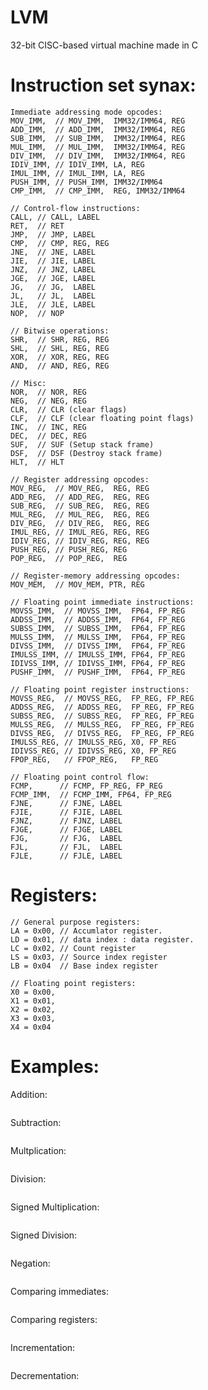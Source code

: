 # LVM
32-bit CISC-based virtual machine made in C 

# Instruction set synax:
	Immediate addressing mode opcodes:
	MOV_IMM,  // MOV_IMM,  IMM32/IMM64, REG
	ADD_IMM,  // ADD_IMM,  IMM32/IMM64, REG
	SUB_IMM,  // SUB_IMM,  IMM32/IMM64, REG
	MUL_IMM,  // MUL_IMM,  IMM32/IMM64, REG
	DIV_IMM,  // DIV_IMM,  IMM32/IMM64, REG
	IDIV_IMM, // IDIV_IMM, LA, REG
	IMUL_IMM, // IMUL_IMM, LA, REG
	PUSH_IMM, // PUSH_IMM, IMM32/IMM64
	CMP_IMM,  // CMP_IMM,  REG, IMM32/IMM64

	// Control-flow instructions:
	CALL, // CALL, LABEL
	RET,  // RET
	JMP,  // JMP, LABEL
	CMP,  // CMP, REG, REG
	JNE,  // JNE, LABEL
	JIE,  // JIE, LABEL
	JNZ,  // JNZ, LABEL
	JGE,  // JGE, LABEL
	JG,   // JG,  LABEL
	JL,   // JL,  LABEL
	JLE,  // JLE, LABEL
	NOP,  // NOP

	// Bitwise operations:
	SHR,  // SHR, REG, REG
	SHL,  // SHL, REG, REG
	XOR,  // XOR, REG, REG
	AND,  // AND, REG, REG

	// Misc:
	NOR,  // NOR, REG
	NEG,  // NEG, REG
	CLR,  // CLR (clear flags)
	CLF,  // CLF (clear floating point flags)
	INC,  // INC, REG
	DEC,  // DEC, REG
	SUF,  // SUF (Setup stack frame)
	DSF,  // DSF (Destroy stack frame)
	HLT,  // HLT

	// Register addressing opcodes:
	MOV_REG,  // MOV_REG,  REG, REG
	ADD_REG,  // ADD_REG,  REG, REG
	SUB_REG,  // SUB_REG,  REG, REG
	MUL_REG,  // MUL_REG,  REG, REG
	DIV_REG,  // DIV_REG,  REG, REG
	IMUL_REG, // IMUL_REG, REG, REG
	IDIV_REG, // IDIV_REG, REG, REG
	PUSH_REG, // PUSH_REG, REG
	POP_REG,  // POP_REG,  REG

	// Register-memory addressing opcodes:
	MOV_MEM,  // MOV_MEM, PTR, REG

	// Floating point immediate instructions:
	MOVSS_IMM,  // MOVSS_IMM,  FP64, FP_REG
	ADDSS_IMM,  // ADDSS_IMM,  FP64, FP_REG
	SUBSS_IMM,  // SUBSS_IMM,  FP64, FP_REG
	MULSS_IMM,  // MULSS_IMM,  FP64, FP_REG
	DIVSS_IMM,  // DIVSS_IMM,  FP64, FP_REG
	IMULSS_IMM, // IMULSS_IMM, FP64, FP_REG
	IDIVSS_IMM, // IDIVSS_IMM, FP64, FP_REG
	PUSHF_IMM,  // PUSHF_IMM,  FP64, FP_REG

	// Floating point register instructions:
	MOVSS_REG,  // MOVSS_REG,  FP_REG, FP_REG
	ADDSS_REG,  // ADDSS_REG,  FP_REG, FP_REG
	SUBSS_REG,  // SUBSS_REG,  FP_REG, FP_REG
	MULSS_REG,  // MULSS_REG,  FP_REG, FP_REG
	DIVSS_REG,  // DIVSS_REG,  FP_REG, FP_REG
	IMULSS_REG, // IMULSS_REG, X0, FP_REG
	IDIVSS_REG, // IDIVSS_REG, X0, FP_REG
	FPOP_REG,   // FPOP_REG,   FP_REG

	// Floating point control flow:
	FCMP,      // FCMP, FP_REG, FP_REG
	FCMP_IMM,  // FCMP_IMM, FP64, FP_REG
	FJNE,      // FJNE, LABEL
	FJIE,      // FJIE, LABEL
	FJNZ,      // FJNZ, LABEL
	FJGE,      // FJGE, LABEL
	FJG,       // FJG,  LABEL
	FJL,       // FJL,  LABEL
	FJLE,      // FJLE, LABEL

# Registers:
```
// General purpose registers:
LA = 0x00, // Accumlator register.
LD = 0x01, // data index : data register.
LC = 0x02, // Count register
LS = 0x03, // Source index register
LB = 0x04  // Base index register
```

```
// Floating point registers:
X0 = 0x00,
X1 = 0x01,
X2 = 0x02,
X3 = 0x03,
X4 = 0x04
```
# Examples:
Addition:
```c

```

Subtraction:
```c

```
Multplication:
```c

```
Division:
```c

```
Signed Multiplication:
```c

```
Signed Division:
```c

```
Negation:
```c

```
Comparing immediates:
```c

```
Comparing registers:
```c

```
Incrementation:
```c

```
Decrementation:
```c

```
